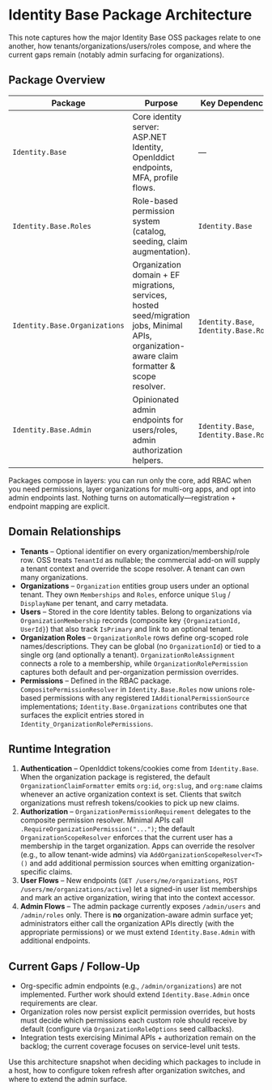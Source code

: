 # Identity Base Package Architecture

This note captures how the major Identity Base OSS packages relate to one another, how tenants/organizations/users/roles compose, and where the current gaps remain (notably admin surfacing for organizations).

## Package Overview

| Package | Purpose | Key Dependencies | Optional? | Activation |
| --- | --- | --- | --- | --- |
| `Identity.Base` | Core identity server: ASP.NET Identity, OpenIddict endpoints, MFA, profile flows. | — | Required foundation | Call `services.AddIdentityBase(...)` and map `app.MapApiEndpoints()` / Identity pipelines |
| `Identity.Base.Roles` | Role-based permission system (catalog, seeding, claim augmentation). | `Identity.Base` | Optional | `services.AddIdentityRoles(...)`, then `SeedIdentityRolesAsync()` and map role endpoints if desired |
| `Identity.Base.Organizations` | Organization domain + EF migrations, services, hosted seed/migration jobs, Minimal APIs, organization-aware claim formatter & scope resolver. | `Identity.Base`, `Identity.Base.Roles` | Optional | `services.AddIdentityBaseOrganizations(...)` and `app.MapIdentityBaseOrganizationEndpoints()` |
| `Identity.Base.Admin` | Opinionated admin endpoints for users/roles, admin authorization helpers. | `Identity.Base`, `Identity.Base.Roles` | Optional | `services.AddIdentityAdmin(...)` and `app.MapIdentityAdminEndpoints()` |

Packages compose in layers: you can run only the core, add RBAC when you need permissions, layer organizations for multi-org apps, and opt into admin endpoints last. Nothing turns on automatically—registration + endpoint mapping are explicit.

## Domain Relationships

- **Tenants** – Optional identifier on every organization/membership/role row. OSS treats `TenantId` as nullable; the commercial add-on will supply a tenant context and override the scope resolver. A tenant can own many organizations.
- **Organizations** – `Organization` entities group users under an optional tenant. They own `Memberships` and `Roles`, enforce unique `Slug` / `DisplayName` per tenant, and carry metadata.
- **Users** – Stored in the core Identity tables. Belong to organizations via `OrganizationMembership` records (composite key `{OrganizationId, UserId}`) that also track `IsPrimary` and link to an optional tenant.
- **Organization Roles** – `OrganizationRole` rows define org-scoped role names/descriptions. They can be global (no `OrganizationId`) or tied to a single org (and optionally a tenant). `OrganizationRoleAssignment` connects a role to a membership, while `OrganizationRolePermission` captures both default and per-organization permission overrides.
- **Permissions** – Defined in the RBAC package. `CompositePermissionResolver` in `Identity.Base.Roles` now unions role-based permissions with any registered `IAdditionalPermissionSource` implementations; `Identity.Base.Organizations` contributes one that surfaces the explicit entries stored in `Identity_OrganizationRolePermissions`.

## Runtime Integration

1. **Authentication** – OpenIddict tokens/cookies come from `Identity.Base`. When the organization package is registered, the default `OrganizationClaimFormatter` emits `org:id`, `org:slug`, and `org:name` claims whenever an active organization context is set. Clients that switch organizations must refresh tokens/cookies to pick up new claims.
2. **Authorization** – `OrganizationPermissionRequirement` delegates to the composite permission resolver. Minimal APIs call `.RequireOrganizationPermission("...")`; the default `OrganizationScopeResolver` enforces that the current user has a membership in the target organization. Apps can override the resolver (e.g., to allow tenant-wide admins) via `AddOrganizationScopeResolver<T>()` and add additional permission sources when emitting organization-specific claims.
3. **User Flows** – New endpoints (`GET /users/me/organizations`, `POST /users/me/organizations/active`) let a signed-in user list memberships and mark an active organization, wiring that into the context accessor.
4. **Admin Flows** – The admin package currently exposes `/admin/users` and `/admin/roles` only. There is **no** organization-aware admin surface yet; administrators either call the organization APIs directly (with the appropriate permissions) or we must extend `Identity.Base.Admin` with additional endpoints.

## Current Gaps / Follow-Up

- Org-specific admin endpoints (e.g., `/admin/organizations`) are not implemented. Further work should extend `Identity.Base.Admin` once requirements are clear.
- Organization roles now persist explicit permission overrides, but hosts must decide which permissions each custom role should receive by default (configure via `OrganizationRoleOptions` seed callbacks).
- Integration tests exercising Minimal APIs + authorization remain on the backlog; the current coverage focuses on service-level unit tests.

Use this architecture snapshot when deciding which packages to include in a host, how to configure token refresh after organization switches, and where to extend the admin surface.
